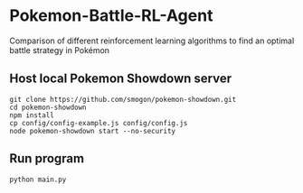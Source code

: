 # Pokemon-Battle-RL-Agent

Comparison of different reinforcement learning algorithms to find an optimal battle strategy in Pokémon

## Host local Pokemon Showdown server

```
git clone https://github.com/smogon/pokemon-showdown.git
cd pokemon-showdown
npm install
cp config/config-example.js config/config.js
node pokemon-showdown start --no-security
```

## Run program

```
python main.py
```
